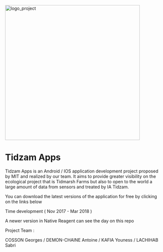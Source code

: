 <img width="437" alt="logo_project" src="https://user-images.githubusercontent.com/32200557/38062478-6459ebd6-32f4-11e8-96ab-daae6fb13d5c.png">

# Tidzam Apps

Tidzam Apps is an Android / IOS application development project proposed by MIT and realized by our team.
It aims to provide greater visibility on the ecological project that is Tidmarsh Farms but also to open to the world a large amount of data from sensors and treated by IA Tidzam.

You can download the latest versions of the application for free by clicking on the links below

Time development ( Nov 2017 - Mar 2018 )

A newer version in Native Reagent can see the day on this repo

Project Team : 

COSSON Georges / 
DEMON-CHAINE Antoine / 
KAFIA Youness / 
LACHIHAB Sabri
